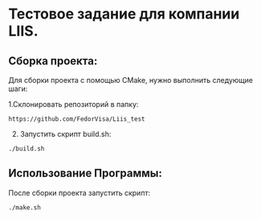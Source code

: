 # Тестовое задание для компании LIIS.

## Сборка проекта:

Для сборки проекта с помощью CMake, нужно выполнить следующие шаги:

1.Склонировать репозиторий  в папку:
```
https://github.com/FedorVisa/Liis_test
```

2. Запустить скрипт build.sh:
```
./build.sh
```
## Использование Программы:

После сборки проекта запустить скрипт:
```
./make.sh
```

